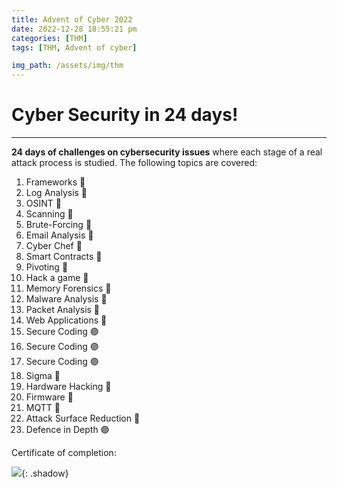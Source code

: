 ```yaml
---
title: Advent of Cyber 2022
date: 2022-12-28 18:55:21 pm
categories: [THM]
tags: [THM, Advent of cyber]

img_path: /assets/img/thm
---
```


# Cyber Security in 24 days!

* * *

**24 days of challenges on cybersecurity issues** where each stage of a real attack process is studied. The following topics are covered:

1. Frameworks 🔵
2. Log Analysis 🔵
3. OSINT 🔴
4. Scanning 🔴
5. Brute-Forcing 🔴
6. Email Analysis 🔵
7. Cyber Chef 🔵
8. Smart Contracts 🔴
9. Pivoting 🔴
10. Hack a game 🔴
11. Memory Forensics 🔵
12. Malware Analysis 🔵
13. Packet Analysis 🔵
14. Web Applications 🔴
15. Secure Coding 🟣
16. Secure Coding 🟣
17. Secure Coding 🟣
18. Sigma 🔵
19. Hardware Hacking 🔴
20. Firmware 🔴
21. MQTT 🔴
22. Attack Surface Reduction 🔵
23. Defence in Depth 🟣

Certificate of completion:

![](cert_example.png){: .shadow}
